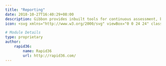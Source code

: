 ```yaml
---
title: "Reporting"
date: 2018-10-27T16:40:29+08:00
description: Gibbon provides inbuilt tools for continuous assessment, but lacks support for traditional report writing and publishing. An extended, proprietary version of Rapid 36’s open source reporting module (see above) is available for those schools requiring extra functionality, customisation or support. Contact [Andy Statham](mailto:andy@statham.com) for sales information. 
icon: <svg xmlns="http://www.w3.org/2000/svg" viewBox="0 0 24 24" class="w-8"><path class="fill-current" d="M4 4h16a2 2 0 0 1 2 2v12a2 2 0 0 1-2 2H4a2 2 0 0 1-2-2V6c0-1.1.9-2 2-2zm13 3a1 1 0 0 0 0 2h2a1 1 0 0 0 0-2h-2zm-2 4a1 1 0 0 0 0 2h4a1 1 0 0 0 0-2h-4zm1 4a1 1 0 0 0 0 2h3a1 1 0 0 0 0-2h-3z"></path><path class="fill-primary" d="M8 12a3 3 0 1 1 0-6 3 3 0 0 1 0 6zm-2 2h4a2 2 0 0 1 2 2v1a1 1 0 0 1-1 1H5a1 1 0 0 1-1-1v-1c0-1.1.9-2 2-2z"></path></svg>

# Module Details
type: proprietary
author: 
    rapid36: 
        name: Rapid36
        url: http://rapid36.com/
---
```


